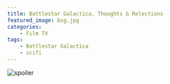```yaml
---
title: Battlestar Galactica, Thoughts & Relections
featured_image: bsg.jpg
categories:
    - Film TV
tags:
    - Battlestar Galactica
    - scifi
---
```

![spoiler](http://placehold.it/100x100)
